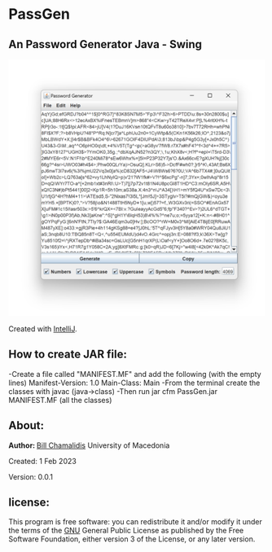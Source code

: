 # PassGen
<p><h2>An Password Generator Java - Swing</h2></p>

![](img/img1.png)

<p>Created with <a href="https://www.jetbrains.com/idea/">IntelliJ</a>.</p>

<h2>How to create JAR file:</h2>
-Create a file called "MANIFEST.MF" and add the following (with the empty lines)
<c>Manifest-Version: 1.0
Main-Class: Main

</c>
-From the terminal create the classes with javac (java->class)
-Then run <c>jar cfm PassGen.jar MANIFEST.MF (all the classes)</c>

<h2>About:</h2>
<p><b>Author: </b><a href="https://github.com/bill-chamal">Bill Chamalidis</a> University of Macedonia</p>
<p>Created: 1 Feb 2023</p>
<p>Version: 0.0.1</p>
<h2>license:</h2>
<p>This program is free software: you can redistribute it and/or modify it under the terms of the <a href="https://www.gnu.org/licenses/gpl-3.0.en.html">GNU</a> General Public License as published by the Free Software Foundation, either version 3 of the License, or any later version.</p>
